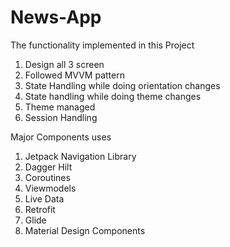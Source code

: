 # News-App

The functionality implemented in this Project
1. Design all 3 screen
2. Followed MVVM pattern
3. State Handling while doing orientation changes
4. State handling while doing theme changes
5. Theme managed
6. Session Handling

Major Components uses

1. Jetpack Navigation Library
2. Dagger Hilt
3. Coroutines
4. Viewmodels
5. Live Data
6. Retrofit
7. Glide
8. Material Design Components